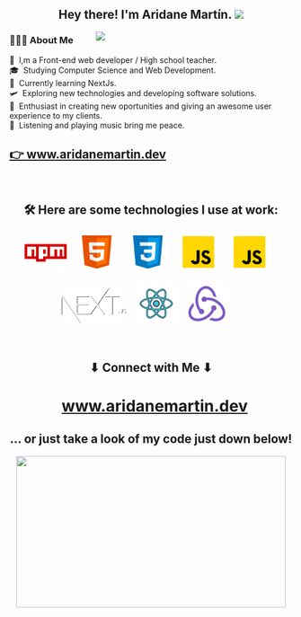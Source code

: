 <h2 align="center"> Hey there! I'm Aridane Martín. <img src="https://github.com/souvikguria98/souvikguria98/blob/master/Hi.gif" width="25"></h2>

<img align="right" src="https://github.com/aridanemartin/aridanemartin/blob/main/Ari2.1.jpg" width="350">

<h3 align="left"> 👨🏻‍💻 About Me </h3>
<p align="left">
💼 &nbsp;I,m a Front-end web developer / High school teacher.<br>
🎓 &nbsp;Studying Computer Science and Web Development.<br>
🔭 &nbsp;Currently learning NextJs.<br>
🛩 &nbsp;Exploring new technologies and developing software solutions.<br>
🌱 &nbsp;Enthusiast in creating new oportunities and giving an awesome user experience to my clients.<br>
🎼 &nbsp;Listening and playing music bring me peace.<br>
</p>
<h2 align="left"><a href="https://www.aridanemartin.dev/">👉 www.aridanemartin.dev</a></h2>

<br>

<h2 align="center">
  🛠 Here are some technologies I use at work:
</h2>
<p align="center">
<img height="75" src="https://github.com/chandan-reddy-k/chandan-reddy-k/blob/master/assets/npm.png"> &nbsp;&nbsp;
<img height="75" src="https://github.com/chandan-reddy-k/chandan-reddy-k/blob/master/assets/html.png"> &nbsp;&nbsp;
<img height="75" src="https://github.com/chandan-reddy-k/chandan-reddy-k/blob/master/assets/css.png"> &nbsp;&nbsp;
<img height="75" src="https://github.com/chandan-reddy-k/chandan-reddy-k/blob/master/assets/js.png"> &nbsp;&nbsp;
<img height="75" src="https://github.com/chandan-reddy-k/chandan-reddy-k/blob/master/assets/js.png"> &nbsp;&nbsp;
</p>
<p align="center">
<img height="70" src="https://github.com/aridanemartin/aridanemartin/blob/main/Next.png"> &nbsp;&nbsp;
<img height="75" src="https://github.com/chandan-reddy-k/chandan-reddy-k/blob/master/assets/react.png"> &nbsp;&nbsp;
<img height="75" src="https://github.com/chandan-reddy-k/chandan-reddy-k/blob/master/assets/redux.png"> &nbsp;&nbsp;
<!--img height="75" src="https://github.com/chandan-reddy-k/chandan-reddy-k/blob/master/assets/graphql.png"--> &nbsp;&nbsp;
</p>

<br/>

<h2 align="center">⬇ Connect with Me ⬇</h2>
<h1 align="center">
&nbsp; <a href="https://www.aridanemartin.dev" target="_blank" rel="noopener noreferrer"><strong>www.aridanemartin.dev</strong></a>  
</h1>
<h2 align="center">... or just take a look of my code just down below!</h2>
<div align="center">
<img src="https://media1.giphy.com/media/Js7cqIkpxFy0bILFFA/giphy.gif?cid=ecf05e47r98tefdk55q7z1fdbnr7e86e72hhqkcyrw281zjd&rid=giphy.gif&ct=g" width="480" height="270" />
</div>

